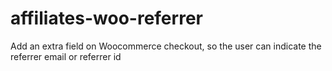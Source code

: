 # affiliates-woo-referrer
Add an extra field on Woocommerce checkout, so the user can indicate the referrer email or referrer id

